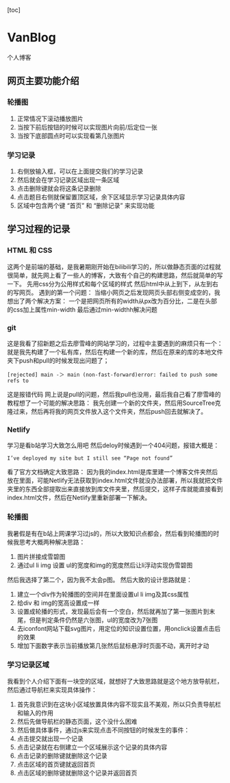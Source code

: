 [toc]
# VanBlog
个人博客

## 网页主要功能介绍

### 轮播图

1. 正常情况下滚动播放图片
2. 当按下前后按钮的时候可以实现图片向前/后定位一张
3. 当按下底部圆点时可以实现看第几张图片

### 学习记录

1. 右侧放输入框，可以在上面提交我们的学习记录
2. 然后就会在学习记录区域出现一条区域
3. 点击删除键就会将这条记录删除
4. 点击题目右侧就保留置顶区域，余下区域显示学习记录具体内容
5. 区域中包含两个键 “首页” 和 “删除记录”  来实现功能


## 学习过程的记录

### HTML 和 CSS

这两个是前端的基础，是我暑期刚开始在bilibili学习的，所以做静态页面的过程就很简单，就先网上看了一些人的博客，大致有个自己的构建思路，然后就简单的写一下。
先用css分为公用样式和每个区域的样式
然后html中从上到下，从左到右的写网页。
遇到的第一个问题：
当缩小网页之后发现网页头部右侧变成空的，我想出了两个解决方案：
一个是把网页所有的width从px改为百分比，二是在头部的css加上属性min-width
最后通过min-widthh解决问题


### git

这是我看了招新题之后去廖雪峰的网站学习的，过程中主要遇到的麻烦只有一个：
就是我先构建了一个私有库，然后在构建一个新的库，然后在原来的库的本地文件夹下push和pull的时候发现出问题了；

```
[rejected] main -＞ main (non-fast-forward)error: failed to push some refs to
```

这是报错代码
网上说是pull的问题，然后我pull也没用，最后我自己看了廖雪峰的教程想了一个可能的解决思路：
我先创建一个新的文件夹，然后用SourceTree克隆过来，然后再将我的网页文件放入这个文件夹，然后push回去就解决了。

### Netlify


学习是看b站学习大致怎么用吧
然后deloy时候遇到一个404问题，报错大概是：
```
I’ve deployed my site but I still see “Page not found”
```
看了官方文档确定大致思路：
因为我的index.html是库里建一个博客文件夹然后放在里面，可能Netlify无法获取到index.html文件就没办法部署，所以我就把文件夹里的东西全部提取出来直接放到库文件夹里，然后提交，这样子库就能直接看到index.html文件，然后在Netlify里重新部署一下解决。

### 轮播图

我暑假是有在b站上网课学习过js的，所以大致知识点都会，然后看到轮播图的时候我思考大概两种解决思路：
1. 图片拼接成雪碧图
2. 通过ul li img 设置 ul的宽度和img的宽度然后让li浮动实现伪雪碧图

然后我选择了第二个，因为我不太会p图。
然后大致的设计思路就是：
1. 建立一个div作为轮播图的空间并在里面设置ul li img及其css属性
2. 给div 和 img的宽高设置成一样
3. 设置成轮播的形式，发现最后会有一个空白，然后就再加了第一张图片到末尾，但是判定条件仍然是六张图，ul的宽度改为7张图
4. 去iconfont网站下载svg图片，用定位的知识设置位置，用onclick设置点击后的效果
5. 增加下面数字表示当前播放第几张然后鼠标悬浮时页面不动，离开时才动


### 学习记录区域

我看到个人介绍下面有一块空的区域，就想好了大致思路就是这个地方放导航栏，然后通过导航栏来实现具体操作：
1. 首先我意识到在这块小区域放置具体内容不现实且不美观，所以只负责导航栏和输入的作用
2. 然后先做导航栏的静态页面，这个没什么困难
3. 然后做具体事件，通过js来实现点击不同按钮的时候发生的事件：
1. 点击提交就出现一个记录
2. 点击记录就在右侧建立一个区域展示这个记录的具体内容
3. 点击记录的删除键就删除这个记录
4. 点击区域的首页键就返回首页
5. 点击区域的删除键就删除这个记录并返回首页
